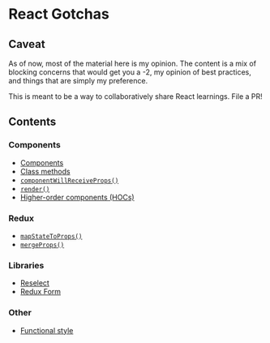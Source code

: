 # React Gotchas

## Caveat

As of now, most of the material here is my opinion. The content is a mix of blocking concerns that would get you a -2, my opinion of best practices, and things that are simply my preference.

This is meant to be a way to collaboratively share React learnings. File a PR!

## Contents

### Components
* [Components](./components.md)
* [Class methods](./classMethods.md)
* [`componentWillReceiveProps()`](./componentWillReceiveProps.md)
* [`render()`](./render.md)
* [Higher-order components (HOCs)](./hoc.md)

### Redux
* [`mapStateToProps()`](./mapStateToProps.md)
* [`mergeProps()`](./mergeProps.md)

### Libraries
* [Reselect](./reselect.md)
* [Redux Form](./reduxForm.md)

### Other
* [Functional style](./functional.md)
